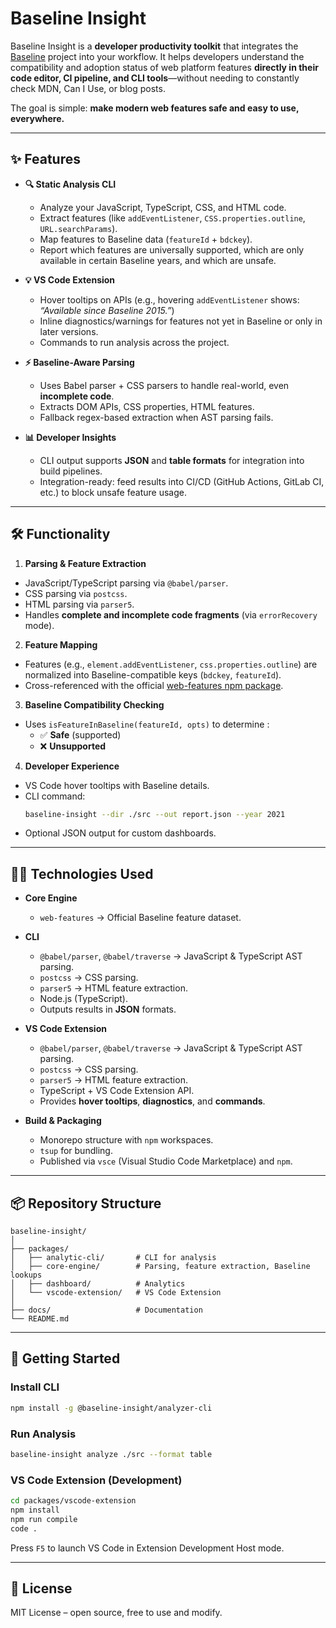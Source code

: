 # Baseline Insight  

Baseline Insight is a **developer productivity toolkit** that integrates the [Baseline](https://web.dev/baseline/) project into your workflow. It helps developers understand the compatibility and adoption status of web platform features **directly in their code editor, CI pipeline, and CLI tools**—without needing to constantly check MDN, Can I Use, or blog posts.  

The goal is simple: **make modern web features safe and easy to use, everywhere.**  

---

## ✨ Features  

- **🔍 Static Analysis CLI**  
  - Analyze your JavaScript, TypeScript, CSS, and HTML code.  
  - Extract features (like `addEventListener`, `CSS.properties.outline`, `URL.searchParams`).  
  - Map features to Baseline data (`featureId` + `bdckey`).  
  - Report which features are universally supported, which are only available in certain Baseline years, and which are unsafe.  

- **💡 VS Code Extension**  
  - Hover tooltips on APIs (e.g., hovering `addEventListener` shows:  
    *“Available since Baseline 2015.”*)  
  - Inline diagnostics/warnings for features not yet in Baseline or only in later versions.  
  - Commands to run analysis across the project.  

- **⚡ Baseline-Aware Parsing**  
  - Uses Babel parser + CSS parsers to handle real-world, even **incomplete code**.  
  - Extracts DOM APIs, CSS properties, HTML features.  
  - Fallback regex-based extraction when AST parsing fails.  

- **📊 Developer Insights**  
  - CLI output supports **JSON** and **table formats** for integration into build pipelines.  
  - Integration-ready: feed results into CI/CD (GitHub Actions, GitLab CI, etc.) to block unsafe feature usage.  

---

## 🛠️ Functionality  

1. **Parsing & Feature Extraction**  
  - JavaScript/TypeScript parsing via `@babel/parser`.  
  - CSS parsing via `postcss`.  
  - HTML parsing via `parser5`.  
  - Handles **complete and incomplete code fragments** (via `errorRecovery` mode).  

2. **Feature Mapping**  
  - Features (e.g., `element.addEventListener`, `css.properties.outline`) are normalized into Baseline-compatible keys (`bdckey`, `featureId`).  
  - Cross-referenced with the official [web-features npm package](https://www.npmjs.com/package/web-features).  

3. **Baseline Compatibility Checking**  
  - Uses `isFeatureInBaseline(featureId, opts)` to determine :  
    - ✅ **Safe** (supported)  
    - ❌ **Unsupported** 

4. **Developer Experience**  
  - VS Code hover tooltips with Baseline details.  
  - CLI command:  
    ```bash
    baseline-insight --dir ./src --out report.json --year 2021
    ```
  - Optional JSON output for custom dashboards.  

---

## 🧑‍💻 Technologies Used  

- **Core Engine**  
  - `web-features` → Official Baseline feature dataset.  

- **CLI**  
  - `@babel/parser`, `@babel/traverse` → JavaScript & TypeScript AST parsing.  
  - `postcss` → CSS parsing.  
  - `parser5` → HTML feature extraction.  
  - Node.js (TypeScript).  
  - Outputs results in **JSON** formats.  

- **VS Code Extension**  
  - `@babel/parser`, `@babel/traverse` → JavaScript & TypeScript AST parsing.  
  - `postcss` → CSS parsing.  
  - `parser5` → HTML feature extraction.  
  - TypeScript + VS Code Extension API.  
  - Provides **hover tooltips**, **diagnostics**, and **commands**.  

- **Build & Packaging**  
  - Monorepo structure with `npm` workspaces.  
  - `tsup` for bundling.  
  - Published via `vsce` (Visual Studio Code Marketplace) and `npm`.  

---

## 📦 Repository Structure  

```
baseline-insight/
│
├── packages/
│   ├── analytic-cli/       # CLI for analysis
│   ├── core-engine/        # Parsing, feature extraction, Baseline lookups
│   ├── dashboard/          # Analytics
│   └── vscode-extension/   # VS Code Extension
│
├── docs/                   # Documentation
└── README.md
```

---

## 🚀 Getting Started  

### Install CLI  
```bash
npm install -g @baseline-insight/analyzer-cli
```

### Run Analysis  
```bash
baseline-insight analyze ./src --format table
```

### VS Code Extension (Development)  
```bash
cd packages/vscode-extension
npm install
npm run compile
code .
```

Press `F5` to launch VS Code in Extension Development Host mode.  

---

## 📄 License  
MIT License – open source, free to use and modify.  
